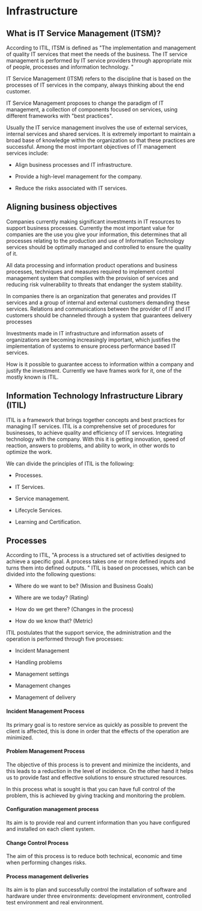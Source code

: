 Infrastructure
==============

## What is IT Service Management (ITSM)?

According to ITIL, ITSM is defined as "The implementation and management of quality IT services that meet the needs of the business. The IT service management is performed by IT service providers through appropriate mix of people, processes and information technology. "

IT Service Management (ITSM) refers to the discipline that is based on the processes of IT services in the company, always thinking about the end customer.

IT Service Management proposes to change the paradigm of IT management, a collection of components focused on services, using different frameworks with "best practices".

Usually the IT service management involves the use of external services, internal services and shared services. It is extremely important to maintain a broad base of knowledge within the organization so that these practices are successful.
Among the most important objectives of IT management services include:

- Align business processes and IT infrastructure.

- Provide a high-level management for the company.

- Reduce the risks associated with IT services.


## Aligning business objectives

Companies currently making significant investments in IT resources to support business processes. Currently the most important value for companies are the use you give your information, this determines that all processes relating to the production and use of Information Technology services should be optimally managed and controlled to ensure the quality of it.

All data processing and information product operations and business processes, techniques and measures required to implement control management system that complies with the provision of services and reducing risk vulnerability to threats that endanger the system stability.

In companies there is an organization that generates and provides IT services and a group of internal and external customers demanding these services. Relations and communications between the provider of IT and IT customers should be channeled through a system that guarantees delivery processes

Investments made in IT infrastructure and information assets of organizations are becoming increasingly important, which justifies the implementation of systems to ensure process performance based IT services.

How is it possible to guarantee access to information within a company and justify the investment. Currently we have frames work for it, one of the mostly known is ITIL.

## Information Technology Infrastructure Library (ITIL)

ITIL is a framework that brings together concepts and best practices for managing IT services. ITIL is a comprehensive set of procedures for businesses, to achieve quality and efficiency of IT services. Integrating technology with the company. With this it is getting innovation, speed of reaction, answers to problems, and ability to work, in other words to optimize the work.

We can divide the principles of ITIL is the following:
- Processes.

- IT Services.

- Service management.

- Lifecycle Services.

- Learning and Certification.


## Processes

According to ITIL, "A process is a structured set of activities designed to achieve a specific goal. A process takes one or more defined inputs and turns them into defined outputs. "
ITIL is based on processes, which can be divided into the following questions:

- Where do we want to be? (Mission and Business Goals)

- Where are we today? (Rating)

- How do we get there? (Changes in the process)

- How do we know that? (Metric)

ITIL postulates that the support service, the administration and the operation is performed through five processes:

- Incident Management

- Handling problems

- Management settings

- Management changes

- Management of delivery


#### Incident Management Process

Its primary goal is to restore service as quickly as possible to prevent the client is affected, this is done in order that the effects of the operation are minimized.


#### Problem Management Process

The objective of this process is to prevent and minimize the incidents, and this leads to a reduction in the level of incidence. On the other hand it helps us to provide fast and effective solutions to ensure structured resources.

In this process what is sought is that you can have full control of the problem, this is achieved by giving tracking and monitoring the problem.


#### Configuration management process

Its aim is to provide real and current information than you have configured and installed on each client system.


#### Change Control Process

The aim of this process is to reduce both technical, economic and time when performing changes risks.


#### Process management deliveries

Its aim is to plan and successfully control the installation of software and hardware under three environments: development environment, controlled test environment and real environment.
